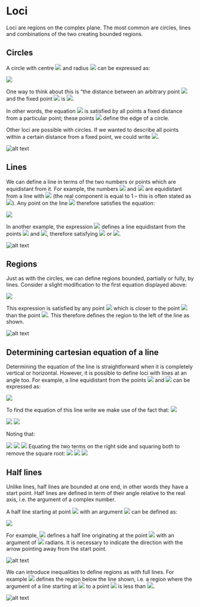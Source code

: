 # Loci
 
Loci are regions on the complex plane. The most common are circles, lines and combinations of the two creating bounded regions. 
 
## Circles 
A circle with centre <img src="https://render.githubusercontent.com/render/math?math=a%2B\bi "> and radius <img src="https://render.githubusercontent.com/render/math?math=c"> can be expressed as:

<img src="https://render.githubusercontent.com/render/math?math=|z-(a%2B\bi)|=c">

One way to think about this is “the distance between an arbitrary point <img src="https://render.githubusercontent.com/render/math?math=z"> and the fixed point <img src="https://render.githubusercontent.com/render/math?math=a%2B\bi "> is <img src="https://render.githubusercontent.com/render/math?math=c">. 

In other words, the equation <img src="https://render.githubusercontent.com/render/math?math=|z-(a%2B\bi)|=c ">  is satisfied by all points a fixed distance from a particular point; these points <img src="https://render.githubusercontent.com/render/math?math=z"> define the edge of a circle. 
 
Other loci are possible with circles. If we wanted to describe all points within a certain distance from a fixed point, we could write <img src="https://render.githubusercontent.com/render/math?math=|z-(a%2B\bi)| \leq c ">.

![alt text](https://github.com/Oxbridge-Science-Academy/Figures/blob/master/Complex_Numbers/Loci%20circles.png)

## Lines 

We can define a line in terms of the two numbers or points which are equidistant from it. For example, the numbers <img src="https://render.githubusercontent.com/render/math?math=z_1=i "> and <img src="https://render.githubusercontent.com/render/math?math=z_2=2+i"> are equidistant from a line with <img src="https://render.githubusercontent.com/render/math?math=Re(z)=1 "> (the real component is equal to 1 – this is often stated as <img src="https://render.githubusercontent.com/render/math?math=x=1">). Any point on the line <img src="https://render.githubusercontent.com/render/math?math=z "> therefore satisfies the equation:

<img src="https://render.githubusercontent.com/render/math?math=|z-i|=|z-2-i|">

In another example, the expression <img src="https://render.githubusercontent.com/render/math?math=|z-i|=|z %2B\3 %2B\ i|">
defines a line equidistant from the points <img src="https://render.githubusercontent.com/render/math?math=i">
 and <img src="https://render.githubusercontent.com/render/math?math=-3i">, therefore satisfying <img src="https://render.githubusercontent.com/render/math?math=Im(z)=-1"> or <img src="https://render.githubusercontent.com/render/math?math=y=-1">.
 
![alt text](https://github.com/Oxbridge-Science-Academy/Figures/blob/master/Complex_Numbers/Loci%20lines%201.png)

## Regions

Just as with the circles, we can define regions bounded, partially or fully, by lines. 
Consider a slight modification to the first equation displayed above:

<img src="https://render.githubusercontent.com/render/math?math=|z-i| < |z-2-i|">


This expression is satisfied by any point <img src="https://render.githubusercontent.com/render/math?math=z"> which is closer to the point <img src="https://render.githubusercontent.com/render/math?math=i">
 than the point <img src="https://render.githubusercontent.com/render/math?math=2 %2B\ i">. This therefore defines the region to the left of the line as shown. 


![alt text](https://github.com/Oxbridge-Science-Academy/Figures/blob/master/Complex_Numbers/Loci%20lines%202.png)


## Determining cartesian equation of a line

Determining the equation of the line is straightforward when it is completely vertical or horizontal. However, it is possible to define loci with lines at an angle too. 
For example, a line equidistant from the points <img src="https://render.githubusercontent.com/render/math?math=2i"> and <img src="https://render.githubusercontent.com/render/math?math=-3 %2B\ i"> can be expressed as:

<img src="https://render.githubusercontent.com/render/math?math=|z−2i|=|z− 3 %2B\ +i|">

To find the equation of this line write we make use of the fact that: <img src="https://render.githubusercontent.com/render/math?math=z = x %2B\ iy">


<img src="https://render.githubusercontent.com/render/math?math=|x %2B\ iy - 2i)| = |x %2B\ iy %2B\ 3 - i| "> 

<img src="https://render.githubusercontent.com/render/math?math=\Rightarrow |x %2B\ i(y - 2))| = |(x %2B\ 3) %2B\ i(y - 1)| "> 


Noting that:

<img src="https://render.githubusercontent.com/render/math?math=|x %2B\ iy| = \sqrt{x^2 %2B\ y^2}  "> 

<img src="https://render.githubusercontent.com/render/math?math=|x %2B\ i(y-2)| = \sqrt{x^2 %2B\ (y-2)^2}  "> 

<img src="https://render.githubusercontent.com/render/math?math=|(x+3) %2B\ i(y-1)| = \sqrt{(x+3)^2 %2B\ (y-2)^1}  "> 
Equating the two terms on the right side and squaring both to remove the square root: 

<img src="https://render.githubusercontent.com/render/math?math=x^2 %2B\ (y-2)^2 = (x %2B\ 3)^2 + (y-1)^2"> 

<img src="https://render.githubusercontent.com/render/math?math=x^2 %2B\ y^2 -4y %2B\ 4 = x^2 %2B\ 6x %2B 9 %2B y^2 -2y %2B +1 "> 

<img src="https://render.githubusercontent.com/render/math?math=\Rightarrow y = -3x -3 "> 


## Half lines

Unlike lines, half lines are bounded at one end, in other words they have a start point. Half lines are defined in term of their angle relative to the real axis, i.e. the argument of a complex number.

A half line starting at point <img src="https://render.githubusercontent.com/render/math?math=a %2B\ i|">
with an argument <img src="https://render.githubusercontent.com/render/math?math=\theta"> can be defined as: 

<img src="https://render.githubusercontent.com/render/math?math=\displaystyle arg(z - a - bi) = \theta">

For example, <img src="https://render.githubusercontent.com/render/math?math=arg(z - 1 - i) = \frac{ \pi}{4}">
defines a half line originating at the point <img src="https://render.githubusercontent.com/render/math?math=1 + i "> with an argument of <img src="https://render.githubusercontent.com/render/math?math=\frac{\pi}{4}"> radians. It is necessary to indicate the direction with the arrow pointing away from the start point.


![alt text](https://github.com/Oxbridge-Science-Academy/Figures/blob/master/Complex_Numbers/Loci%20half%20lines.png)


We can introduce inequalities to define regions as with full lines. For example <img src="https://render.githubusercontent.com/render/math?math=arg(z - 1 - i) < \frac{ \pi}{4}"> defines the region below the line shown, i.e. a region where the argument of a line starting at <img src="https://render.githubusercontent.com/render/math?math=1  %2B\ i"> to a point <img src="https://render.githubusercontent.com/render/math?math=z"> is less than <img src="https://render.githubusercontent.com/render/math?math=\frac{ \pi}{4}">.
  
![alt text](https://github.com/Oxbridge-Science-Academy/Figures/blob/master/Complex_Numbers/Double%20loci.png)
